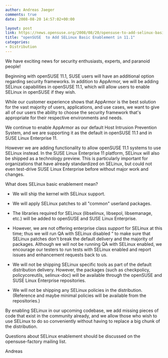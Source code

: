 ```yaml
---
author: Andreas Jaeger
comments: true
date: 2008-08-20 14:57:02+00:00

layout: post
link: https://news.opensuse.org/2008/08/20/opensuse-to-add-selinux-basic-enablement-in-111/
title: "openSUSE  to Add SELinux Basic Enablement in 11.1"
categories:
- Distribution
---
```

We have exciting news for security enthusiasts, experts, and paranoid people!


Beginning with openSUSE 11.1, SUSE users will have an additional option regarding security frameworks. In addition to AppArmor, we will be adding SELinux capabilities in openSUSE 11.1, which will allow users to enable SELinux in openSUSE if they wish.




While our customer experience shows that AppArmor is the best solution for the vast majority of users, applications, and use cases, we want to give all of our users the ability to choose the security framework that's appropriate for their respective environments and needs.



<!-- more -->

We continue to enable AppArmor as our default Host Intrusion Prevention System, and we are supporting it as the default in openSUSE 11.1 and in SUSE Linux Enterprise 11.




However we are adding functionality to allow openSUSE 11.1 systems to use SELinux instead. In the SUSE Linux Enterprise 11 platform, SELinux will also be shipped as a technology preview.  This is particularly important for organizations that have already standardized on SELinux, but could not even test-drive SUSE Linux Enterprise before without major work and changes.




What does SELinux basic enablement mean?






	
  * We will ship the kernel with SELinux support.

	
  * We will apply SELinux patches to all "common" userland packages.

	
  * The libraries required for SELinux (libselinux, libsepol, libsemanage, etc.) will be added to openSUSE and SUSE Linux Enterprise.

	
  * However, we are not offering enterprise class _support_ for SELinux at this time; thus we will run QA with SELinux disabled “ to make sure that SELinux patches don't break the default delivery and the majority of packages.
Although we will not be running QA with SELinux enabled, we encourage our testers to run tests with SELinux enabled and report issues and enhancement requests back to us.

	
  * We will not be shipping SELinux specific tools as part of the default distribution delivery. However, the packages (such as checkpolicy, policycoreutils, selinux-doc) will be available through  the openSUSE and SUSE Linux Enterprise repositories.

	
  * We will not be shipping any SELinux policies in the distribution. (Reference and maybe minimal policies will be available from the  repositories.)




By enabling SELinux in our upcoming codebase, we add missing pieces of code that exist in the community already, and we allow those who wish to use SELinux to do so conveniently without having to replace a big chunk of the distribution.




Questions about SELinux enablement should be discussed on the opensuse-factory mailing list.




Andreas

		
